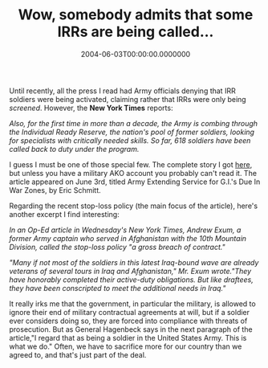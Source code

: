 ﻿---
title: Wow, somebody admits that some IRRs are being called...
date: "2004-06-03T00:00:00.0000000"
featuredImage: img/wow-somebody-admits-that-some-irrs-are-being-called-featured.png
---

Until recently, all the press I read had Army officials denying that IRR soldiers were being activated, claiming rather that IRRs were only being _screened_. However, the **New York Times** reports:

_Also, for the first time in more than a decade, the Army is combing through the Individual Ready Reserve, the nation's pool of former soldiers, looking for specialists with critically needed skills. So far, 618 soldiers have been called back to duty under the program._

I guess I must be one of those special few. The complete story I got [here](https://www.us.army.mil/portal/jhtml/earlyBird/Jun2004/e20040603291696.html), but unless you have a military AKO account you probably can't read it. The article appeared on June 3rd, titled Army Extending Service for G.I.'s Due In War Zones, by Eric Schmitt.

Regarding the recent stop-loss policy (the main focus of the article), here's another excerpt I find interesting:

_In an Op-Ed article in Wednesday's New York Times, Andrew Exum, a former Army captain who served in Afghanistan with the 10th Mountain Division, called the stop-loss policy "a gross breach of contract."_

_"Many if not most of the soldiers in this latest Iraq-bound wave are already veterans of several tours in Iraq and Afghanistan," Mr. Exum wrote."They have honorably completed their active-duty obligations. But like draftees, they have been conscripted to meet the additional needs in Iraq."_

It really irks me that the government, in particular the military, is allowed to ignore their end of military contractual agreements at will, but if a soldier ever considers doing so, they are forced into compliance with threats of prosecution. But as General Hagenbeck says in the next paragraph of the article,"I regard that as being a soldier in the United States Army. This is what we do." Often, we have to sacrifice more for our country than we agreed to, and that's just part of the deal.


